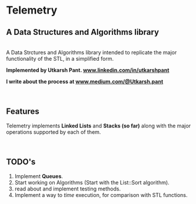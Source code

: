 # Telemetry

## A Data Structures and Algorithms library

<br>
A Data Strctures and Algorithms library intended to replicate the major functionality of the STL, in a simplified form. 

**Implemented by Utkarsh Pant. www.linkedin.com/in/utkarshpant**

**I write about the process at www.medium.com/@Utkarsh.pant**

<br>

## Features

Telemetry implements **Linked Lists** and **Stacks (so far)** along with the major operations supported by each of them. 

<br>

## TODO's

1. Implement **Queues**.
2. Start working on Algorithms (Start with the List::Sort algorithm).
3. read about and implement testing methods. 
4. Implement a way to _time_ execution, for comparison with STL functions.